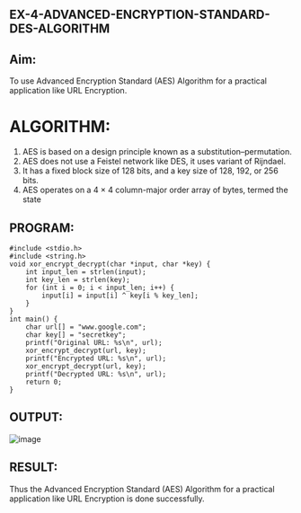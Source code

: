 ## EX-4-ADVANCED-ENCRYPTION-STANDARD-DES-ALGORITHM
## Aim:
To use Advanced Encryption Standard (AES) Algorithm for a practical application like URL Encryption.
# ALGORITHM:
  1.  AES is based on a design principle known as a substitution–permutation.
  2.  AES does not use a Feistel network like DES, it uses variant of Rijndael.
  3.  It has a fixed block size of 128 bits, and a key size of 128, 192, or 256 bits.
  4.  AES operates on a 4 × 4 column-major order array of bytes, termed the state

## PROGRAM:
```
#include <stdio.h>
#include <string.h>
void xor_encrypt_decrypt(char *input, char *key) {
    int input_len = strlen(input);
    int key_len = strlen(key);
    for (int i = 0; i < input_len; i++) {
        input[i] = input[i] ^ key[i % key_len];
    }
}
int main() {
    char url[] = "www.google.com";
    char key[] = "secretkey"; 
    printf("Original URL: %s\n", url);
    xor_encrypt_decrypt(url, key);
    printf("Encrypted URL: %s\n", url);
    xor_encrypt_decrypt(url, key);
    printf("Decrypted URL: %s\n", url);
    return 0;
}
```
## OUTPUT:

![image](https://github.com/user-attachments/assets/ad8a3c4c-563f-4974-94b0-b75bedc3c022)


## RESULT:
Thus the Advanced Encryption Standard (AES) Algorithm for a practical application like URL Encryption is done successfully.
